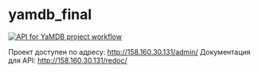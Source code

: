 # yamdb_final

[![API for YaMDB project workflow](https://github.com/Olga07122007/yamdb_final/actions/workflows/yamdb_workflow.yml/badge.svg?branch=master)](https://github.com/Olga07122007/yamdb_final/actions/workflows/yamdb_workflow.yml)

Проект доступен по адресу: http://158.160.30.131/admin/
Документация для API: http://158.160.30.131/redoc/
